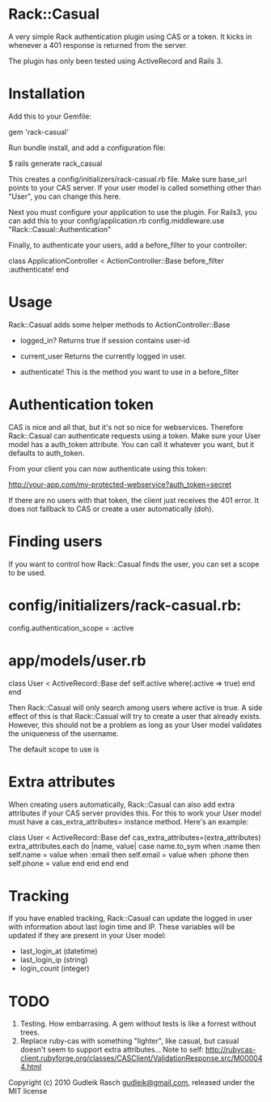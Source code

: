Rack::Casual
============

A very simple Rack authentication plugin using CAS or a token.
It kicks in whenever a 401 response is returned from the server.

The plugin has only been tested using ActiveRecord and Rails 3.

Installation
============

Add this to your Gemfile:

  gem 'rack-casual'
  
Run bundle install, and add a configuration file:

  $ rails generate rack_casual
  
This creates a config/initializers/rack-casual.rb file. 
Make sure base_url points to your CAS server.
If your user model is called something other than "User", you can change this here.

Next you must configure your application to use the plugin. 
For Rails3, you can add this to your config/application.rb
  config.middleware.use "Rack::Casual::Authentication"

Finally, to authenticate your users, add a before_filter to your controller:

  class ApplicationController < ActionController::Base
    before_filter :authenticate!
  end


Usage
=====

Rack::Casual adds some helper methods to ActionController::Base

  * logged_in? 
  Returns true if session contains user-id
  
  * current_user
  Returns the currently logged in user.
  
  * authenticate!
  This is the method you want to use in a before_filter


Authentication token
====================

CAS is nice and all that, but it's not so nice for webservices. 
Therefore Rack::Casual can authenticate requests using a token.
Make sure your User model has a auth_token attribute. You can call it whatever you want, but it defaults to auth_token.

From your client you can now authenticate using this token:

  http://your-app.com/my-protected-webservice?auth_token=secret
  
If there are no users with that token, the client just receives the 401 error. 
It does not fallback to CAS or create a user automatically (doh).


Finding users
=============

If you want to control how Rack::Casual finds the user, you can set a scope to be used.
  # config/initializers/rack-casual.rb:
  config.authentication_scope = :active
  
  # app/models/user.rb
  class User < ActiveRecord::Base
    def self.active
      where(:active => true)
    end
  end
  
Then Rack::Casual will only search among users where active is true.
A side effect of this is that Rack::Casual will try to create a user that already exists.
However, this should not be a problem as long as your User model validates the uniqueness of the username.

The default scope to use is

Extra attributes
================

When creating users automatically, Rack::Casual can also add extra attributes if your CAS server provides this.
For this to work your User model must have a cas_extra_attributes= instance method.
Here's an example:

  class User < ActiveRecord::Base
    def cas_extra_attributes=(extra_attributes)
      extra_attributes.each do |name, value|
        case name.to_sym
          when :name   then self.name   = value
          when :email  then self.email  = value
          when :phone  then self.phone  = value
        end
      end
    end
  end
  

Tracking
========

If you have enabled tracking, Rack::Casual can update the logged in user with information about last login time and IP.
These variables will be updated if they are present in your User model:
  * last_login_at (datetime)
  * last_login_ip (string)
  * login_count   (integer)

TODO
====

1. Testing. How embarrasing. A gem without tests is like a forrest without trees.
2. Replace ruby-cas with something "lighter", like casual, but casual doesn't seem to support extra attributes...
   Note to self: http://rubycas-client.rubyforge.org/classes/CASClient/ValidationResponse.src/M000044.html

Copyright (c) 2010 Gudleik Rasch <gudleik@gmail.com>, released under the MIT license
